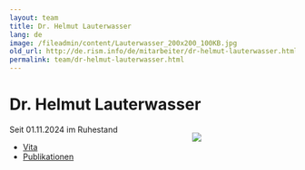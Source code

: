 ```yaml
---
layout: team
title: Dr. Helmut Lauterwasser
lang: de
image: /fileadmin/content/Lauterwasser_200x200_100KB.jpg
old_url: http://de.rism.info/de/mitarbeiter/dr-helmut-lauterwasser.html
permalink: team/dr-helmut-lauterwasser.html
---
```



# Dr. Helmut Lauterwasser

<div style="float: right; width: 44%">
   <figure class="figure">
      <div class="float-left">
         <img src="/images/old/fileadmin/Lauterwasser_200x200_100KB.jpg">
      </div>
   </figure>
</div>

Seit 01.11.2024 im Ruhestand

- [Vita](/team/vita.html)
- [Publikationen](/publications/publications-lauterwasser.html)

